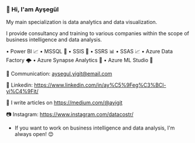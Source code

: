### 👋 Hi, I'am Ayşegül

My main specialization is data analytics and data visualization. 

I provide consultancy and training to various companies within the scope of business intelligence and data analysis.


• Power BI 📈
• MSSQL 🐘
• SSIS 🤝
• SSRS 📊
• SSAS 📈
• Azure Data Factory 🌩️
• Azure Synapse Analytics 🌟
• Azure ML Studio 🤖



🤝 Communication: aysegul.yigit@email.com

🔗 Linkedin: https://www.linkedin.com/in/ay%C5%9Feg%C3%BCl-yi%C4%9Fit/

📝 I write articles on https://medium.com/@ayigit

📷 Instagram: https://www.instagram.com/datacostr/


* If you want to work on business intelligence and data analysis, I'm always open! 😊
